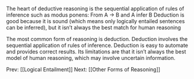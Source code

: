 ﻿The heart of deductive reasoning is the sequential application of rules of inference such as modus ponens:
From A -> B and A  infer  B
Deduction is good because it is sound (which means only logically entailed sentences can be inferred), but it isn’t always the best match for human reasoning

The most common form of reasoning is deduction. Deduction involves the sequential application of rules of inference.
Deduction is easy to automate and provides correct results.
Its limitations are that it isn’t always the best model of human reasoning, which may involve uncertain information.

Prev: [[Logical Entailment]]
Next: [[Other Forms of Reasoning]]